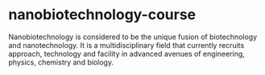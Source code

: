 # nanobiotechnology-course
Nanobiotechnology is considered to be the unique fusion of biotechnology and nanotechnology. It is a multidisciplinary field that currently recruits approach, technology and facility in advanced avenues of engineering, physics, chemistry and biology.
